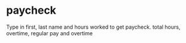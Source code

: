 # paycheck
Type in first, last name and hours worked to get paycheck. total hours, overtime, regular pay and overtime
